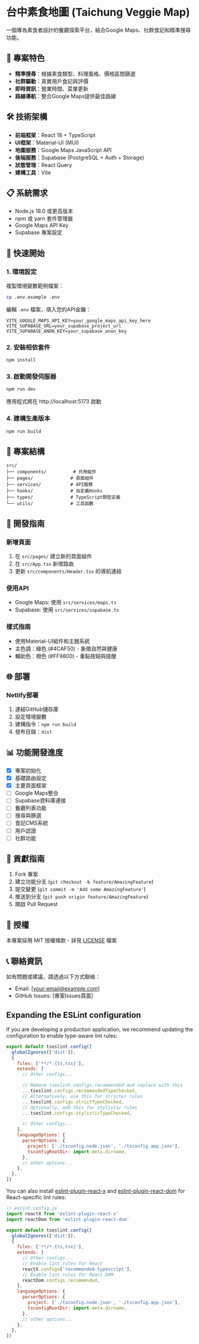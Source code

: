 # 台中素食地圖 (Taichung Veggie Map)

一個專為素食者設計的餐廳探索平台，結合Google Maps、社群食記和精準搜尋功能。

## 🎯 專案特色

- **精準搜尋**：根據素食類型、料理風格、價格區間篩選
- **社群驅動**：真實用戶食記與評價
- **即時資訊**：營業時間、菜單更新
- **路線導航**：整合Google Maps提供最佳路線

## 🛠️ 技術架構

- **前端框架**：React 18 + TypeScript
- **UI框架**：Material-UI (MUI)
- **地圖服務**：Google Maps JavaScript API
- **後端服務**：Supabase (PostgreSQL + Auth + Storage)
- **狀態管理**：React Query
- **建構工具**：Vite

## 📋 系統需求

- Node.js 18.0 或更高版本
- npm 或 yarn 套件管理器
- Google Maps API Key
- Supabase 專案設定

## 🚀 快速開始

### 1. 環境設定

複製環境變數範例檔案：
```bash
cp .env.example .env
```

編輯 `.env` 檔案，填入您的API金鑰：
```env
VITE_GOOGLE_MAPS_API_KEY=your_google_maps_api_key_here
VITE_SUPABASE_URL=your_supabase_project_url
VITE_SUPABASE_ANON_KEY=your_supabase_anon_key
```

### 2. 安裝相依套件

```bash
npm install
```

### 3. 啟動開發伺服器

```bash
npm run dev
```

應用程式將在 http://localhost:5173 啟動

### 4. 建構生產版本

```bash
npm run build
```

## 📁 專案結構

```
src/
├── components/          # 共用組件
├── pages/              # 頁面組件
├── services/           # API服務
├── hooks/              # 自定義Hooks
├── types/              # TypeScript類型定義
└── utils/              # 工具函數
```

## 🔧 開發指南

### 新增頁面
1. 在 `src/pages/` 建立新的頁面組件
2. 在 `src/App.tsx` 新增路由
3. 更新 `src/components/Header.tsx` 的導航連結

### 使用API
- Google Maps: 使用 `src/services/maps.ts`
- Supabase: 使用 `src/services/supabase.ts`

### 樣式指南
- 使用Material-UI組件和主題系統
- 主色調：綠色 (#4CAF50) - 象徵自然與健康
- 輔助色：橙色 (#FF9800) - 重點按鈕與提醒

## 🌐 部署

### Netlify部署
1. 連結GitHub儲存庫
2. 設定環境變數
3. 建構指令：`npm run build`
4. 發布目錄：`dist`

## 📊 功能開發進度

- [x] 專案初始化
- [x] 基礎路由設定
- [x] 主要頁面框架
- [ ] Google Maps整合
- [ ] Supabase資料庫連接
- [ ] 餐廳列表功能
- [ ] 搜尋與篩選
- [ ] 食記CMS系統
- [ ] 用戶認證
- [ ] 社群功能

## 🤝 貢獻指南

1. Fork 專案
2. 建立功能分支 (`git checkout -b feature/AmazingFeature`)
3. 提交變更 (`git commit -m 'Add some AmazingFeature'`)
4. 推送到分支 (`git push origin feature/AmazingFeature`)
5. 開啟 Pull Request

## 📄 授權

本專案採用 MIT 授權條款 - 詳見 [LICENSE](LICENSE) 檔案

## 📞 聯絡資訊

如有問題或建議，請透過以下方式聯絡：
- Email: [your-email@example.com]
- GitHub Issues: [專案Issues頁面]

## Expanding the ESLint configuration

If you are developing a production application, we recommend updating the configuration to enable type-aware lint rules:

```js
export default tseslint.config([
  globalIgnores(['dist']),
  {
    files: ['**/*.{ts,tsx}'],
    extends: [
      // Other configs...

      // Remove tseslint.configs.recommended and replace with this
      ...tseslint.configs.recommendedTypeChecked,
      // Alternatively, use this for stricter rules
      ...tseslint.configs.strictTypeChecked,
      // Optionally, add this for stylistic rules
      ...tseslint.configs.stylisticTypeChecked,

      // Other configs...
    ],
    languageOptions: {
      parserOptions: {
        project: ['./tsconfig.node.json', './tsconfig.app.json'],
        tsconfigRootDir: import.meta.dirname,
      },
      // other options...
    },
  },
])
```

You can also install [eslint-plugin-react-x](https://github.com/Rel1cx/eslint-react/tree/main/packages/plugins/eslint-plugin-react-x) and [eslint-plugin-react-dom](https://github.com/Rel1cx/eslint-react/tree/main/packages/plugins/eslint-plugin-react-dom) for React-specific lint rules:

```js
// eslint.config.js
import reactX from 'eslint-plugin-react-x'
import reactDom from 'eslint-plugin-react-dom'

export default tseslint.config([
  globalIgnores(['dist']),
  {
    files: ['**/*.{ts,tsx}'],
    extends: [
      // Other configs...
      // Enable lint rules for React
      reactX.configs['recommended-typescript'],
      // Enable lint rules for React DOM
      reactDom.configs.recommended,
    ],
    languageOptions: {
      parserOptions: {
        project: ['./tsconfig.node.json', './tsconfig.app.json'],
        tsconfigRootDir: import.meta.dirname,
      },
      // other options...
    },
  },
])
```
